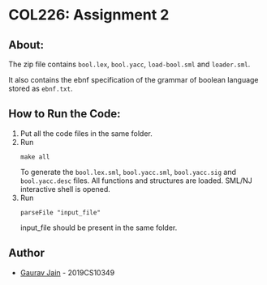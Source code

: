# COL226: Assignment 2

## About:
The zip file contains ```bool.lex```, ```bool.yacc```, ```load-bool.sml``` and ```loader.sml```. 

It also contains the ebnf specification of the grammar of boolean language stored as ```ebnf.txt```.

## How to Run the Code:
1. Put all the code files in the same folder.
2. Run 
    ```
    make all
    ```
    To generate the ```bool.lex.sml```,  ```bool.yacc.sml```,  ```bool.yacc.sig``` and ```bool.yacc.desc``` files.
    All functions and structures are loaded. SML/NJ interactive shell is opened.
3. Run
    ```
    parseFile "input_file"
    ```
    input_file should be present in the same folder.



## Author
* [Gaurav Jain](https://github.com/GAURAV-28)   -   2019CS10349

